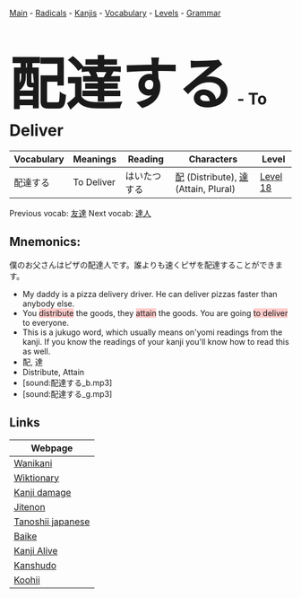 <style> bigfont {font-size: 100px}</style>
[Main](../README.md) -
[Radicals](../radicals.md) -
[Kanjis](../kanjis.md) -
[Vocabulary](../vocabulary.md) -
[Levels](../levels.md) -
[Grammar](../grammar.md)
# <bigfont> 配達する</bigfont> - To Deliver 

| Vocabulary | Meanings | Reading | Characters | Level |
| --- | --- | --- | --- | --- |
| 配達する | To Deliver | はいたつする |  [配](../kanjis/配.md) (Distribute), [達](../kanjis/達.md) (Attain, Plural) | [Level 18](../levels/wk_level18.md) |

Previous vocab: [友達](友達.md) Next vocab: [達人](達人.md) 

## Mnemonics:
僕のお父さんはピザの配達人です。誰よりも速くピザを配達することができます。
* My daddy is a pizza delivery driver. He can deliver pizzas faster than anybody else.
* You <span style="background-color:#ffcccb"> distribute</span> the goods, they <span style="background-color:#ffcccb"> attain</span> the goods. You are going <span style="background-color:#ffcccb"> to deliver</span> to everyone.
* This is a jukugo word, which usually means on'yomi readings from the kanji. If you know the readings of your kanji you'll know how to read this as well.
* 配, 達
* Distribute, Attain
* [sound:配達する_b.mp3]
* [sound:配達する_g.mp3]


## Links 

| Webpage |
| --- |
| [Wanikani          ](https://www.wanikani.com/kanji/配達する) |
| [Wiktionary        ](https://en.wiktionary.org/wiki/配達する) |
| [Kanji damage      ](http://www.kanjidamage.com/kanji/search?utf8=✓&q=配達する) |
| [Jitenon           ](https://jitenon.com/kanji/配達する) |
| [Tanoshii japanese ](https://www.tanoshiijapanese.com/dictionary/kanji.cfm?k=配達する) |
| [Baike             ](https://baike.baidu.com/item/配達する) |
| [Kanji Alive       ](https://app.kanjialive.com/配達する) |
| [Kanshudo          ](https://www.kanshudo.com/searchmn?q=配達する) |
| [Koohii            ](https://kanji.koohii.com/study/kanji/配達する) |
